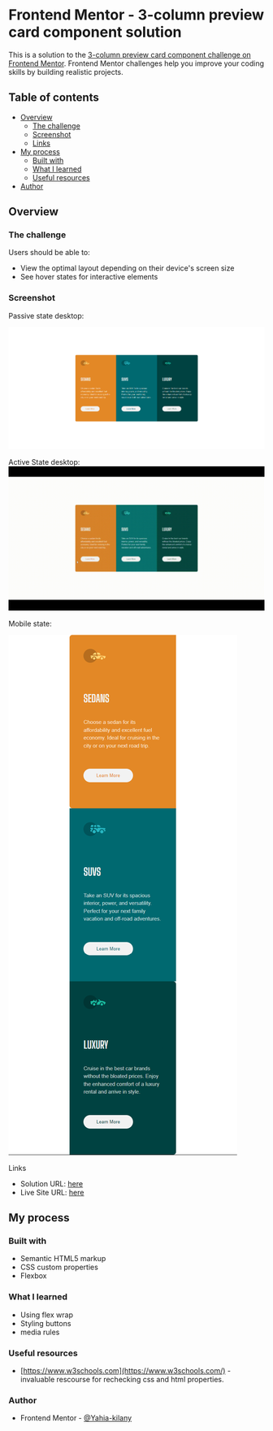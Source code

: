 # Frontend Mentor - 3-column preview card component solution

This is a solution to the [3-column preview card component challenge on Frontend Mentor](https://www.frontendmentor.io/challenges/3column-preview-card-component-pH92eAR2-). Frontend Mentor challenges help you improve your coding skills by building realistic projects.

## Table of contents

- [Overview](#overview)
  - [The challenge](#the-challenge)
  - [Screenshot](#screenshot)
  - [Links](#links)
- [My process](#my-process)
  - [Built with](#built-with)
  - [What I learned](#what-i-learned)
  - [Useful resources](#useful-resources)
- [Author](#author)

## Overview

### The challenge

Users should be able to:

- View the optimal layout depending on their device's screen size
- See hover states for interactive elements

### Screenshot

Passive state desktop:

![1719530572917](image/README/1719530572917.png)

Active State desktop:
![Frontend Mentor _ 3-column preview card component](image/README/Frontend%20Mentor%20_%203-column%20preview%20card%20component.gif)

Mobile state:

![1719531606803](image/README/1719531606803.png)

Links

- Solution URL: [here](https://github.com/Yahia-kilany/3-column-preview-card-component-main)
- Live Site URL: [here](https://yahia-kilany.github.io/3-column-preview-card-component-main/)

## My process

### Built with

- Semantic HTML5 markup
- CSS custom properties
- Flexbox

### What I learned

* Using flex wrap
* Styling buttons
* media rules

### Useful resources

* [https://www.w3schools.com](https://www.w3schools.com/) - invaluable rescourse for rechecking css and html properties.

### Author

- Frontend Mentor - [@Yahia-kilany](https://www.frontendmentor.io/profile/Yahia-kilany)
